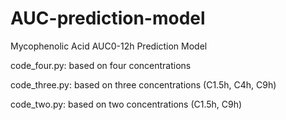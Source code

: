 # AUC-prediction-model

Mycophenolic Acid AUC0-12h Prediction Model

code_four.py: based on four concentrations

code_three.py: based on three concentrations (C1.5h, C4h, C9h)

code_two.py: based on two concentrations  (C1.5h, C9h)


